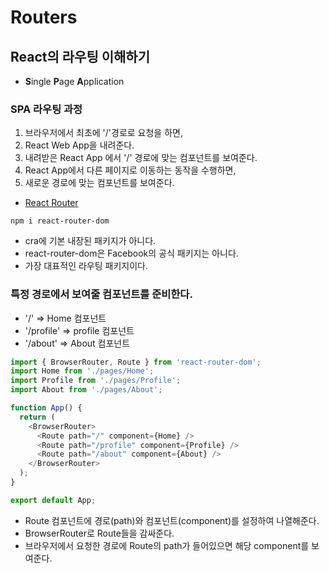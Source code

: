 # Routers

## React의 라우팅 이해하기
- **S**ingle **P**age **A**pplication
### SPA 라우팅 과정
1. 브라우저에서 최초에 '/'경로로 요청을 하면,
1. React Web App을 내려준다.
1. 내려받은 React App 에서 '/' 경로에 맞는 컴포넌트를 보여준다.
1. React App에서 다른 페이지로 이동하는 동작을 수행하면,
1. 새로운 경로에 맞는 컴포넌트를 보여준다.
- [React Router](https://reactrouter.com)
```cdn
npm i react-router-dom
```
- cra에 기본 내장된 패키지가 아니다.
- react-router-dom은 Facebook의 공식 패키지는 아니다.
- 가장 대표적인 라우팅 패키지이다.

### 특정 경로에서 보여줄 컴포넌트를 준비한다.
- '/' => Home 컴포넌트
- '/profile' => profile 컴포넌트
- '/about' => About 컴포넌트
```js
import { BrowserRouter, Route } from 'react-router-dom';
import Home from './pages/Home';
import Profile from './pages/Profile';
import About from './pages/About';

function App() {
  return (
    <BrowserRouter>
      <Route path="/" component={Home} />
      <Route path="/profile" component={Profile} />
      <Route path="/about" component={About} />
    </BrowserRouter>
  );
}

export default App;
```
- Route 컴포넌트에 경로(path)와 컴포넌트(component)를 설정하여 나열해준다.
- BrowserRouter로 Route들을 감싸준다.
- 브라우저에서 요청한 경로에 Route의 path가 들어있으면 해당 component를 보여준다.